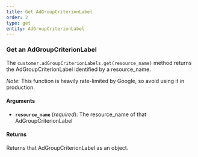 ```yaml
---
title: Get AdGroupCriterionLabel
order: 2
type: get
entity: AdGroupCriterionLabel
---
```


### Get an AdGroupCriterionLabel

The `customer.adGroupCriterionLabels.get(resource_name)` method returns the AdGroupCriterionLabel identified by a resource_name.

_Note_: This function is heavily rate-limited by Google, so avoid using it in production.

#### Arguments

- **`resource_name`** (_required_): The resource_name of that AdGroupCriterionLabel

#### Returns

Returns that AdGroupCriterionLabel as an object.
